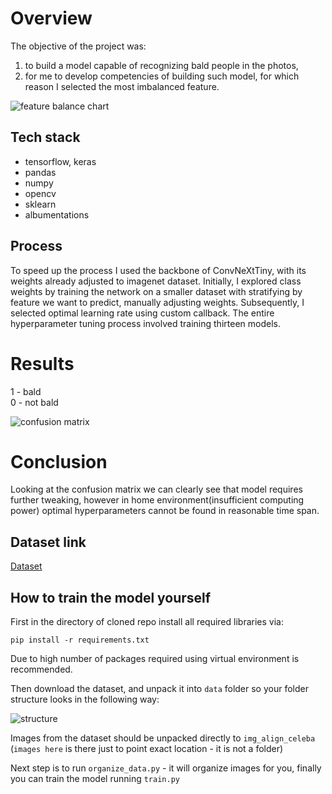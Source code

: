 # Overview

The objective of the project was:  
1) to build a model capable of recognizing bald people in the photos,
2) for me to develop competencies of building such model, for which reason I selected the most imbalanced feature.


![feature balance chart](https://i.ibb.co/mS715SW/10-most-imbalanced-attributes.png)

## Tech stack
- tensorflow, keras
- pandas
- numpy
- opencv
- sklearn
- albumentations

## Process

To speed up the process I used the backbone of ConvNeXtTiny, with its weights already adjusted to imagenet dataset.
Initially, I explored class weights by training the network
on a smaller dataset with stratifying by feature we want to predict, manually adjusting weights.
Subsequently, I selected optimal learning rate using custom callback. The entire hyperparameter tuning process involved training thirteen models.

# Results

1 - bald  
0 - not bald  

![confusion matrix](https://i.ibb.co/S3jBjSL/confusion-matrix-05-THR.png)

# Conclusion

Looking at the confusion matrix we can clearly see that model requires further tweaking,
however in home environment(insufficient computing power) optimal hyperparameters cannot be found in reasonable time span.

## Dataset link

[Dataset](https://www.kaggle.com/datasets/jessicali9530/celeba-dataset)

## How to train the model yourself

First in the directory of cloned repo install all required libraries via:

```pip install -r requirements.txt```

Due to high number of packages required using virtual environment is recommended.

Then download the dataset, and unpack it into ```data``` folder so your folder structure looks in the following way:

![structure](https://i.ibb.co/XSDTB1z/struktura.png)  

Images from the dataset should be unpacked directly to ```img_align_celeba``` (```images here``` is there just to point exact location - it is not a folder)

Next step is to run ```organize_data.py``` - it will organize images for you, finally you can train the model running ```train.py```
